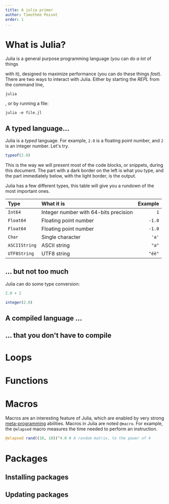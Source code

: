 ```yaml
---
title: A julia primer
author: Timothée Poisot
order: 1
...
```


# What is Julia?

Julia is a general purpose programming language (you can do *a lot* of things

with it), designed to maximize performance (you can do these things *fast*).
There are two ways to interact with Julia. Either by starting the *REPL* from
the command line,

```{execute="false"}
julia
```

, or by running a file:

```{execute="false"}
julia -e file.jl
```

## A typed language...

Julia is a *typed* language. For example, `2.0` is a floating point number, and
`2` is an integer number. Let's try.

```julia
typeof(2.0)
```

This is the way we will present most of the code blocks, or snippets, during
this document. The part with a dark border on the left is what you type, and the
part immediately below, with the light border, is the output.

Julia has a few different types, this table will give you a rundown of the most
important ones.

| Type          | What it is                            | Example |
|:--------------|:--------------------------------------|--------:|
| `Int64`       | Integer number with 64-bits precision |     `1` |
| `Float64`     | Floating point number                 |  `-1.0` |
| `Float64`     | Floating point number                 |  `-1.0` |
| `Char`        | Single character                      |   `'a'` |
| `ASCIIString` | ASCII string                          |   `"a"` |
| `UTF8String`  | UTF8 string                           |  `"éè"` |

<!-- TODO add some more types -->

## ... but not too much

Julia can do some type conversion:

```julia
2.0 + 2
```

```julia
integer(2.0)
```

## A compiled language ...

## ... that you don't have to compile

# Loops

# Functions

# Macros

Macros are an interesting feature of Julia, which are enabled by very strong
[meta-programming][mp] abilities. Macros in Julia are noted `@macro`. For
example, the `@elapsed` macro measures the time needed to perform an
instruction.

[mp]: http://julia.readthedocs.org/en/latest/manual/metaprogramming/

```julia
@elapsed rand((10, 10))^4.0 # A random matrix, to the power of 4
```

# Packages

## Installing packages

## Updating packages

